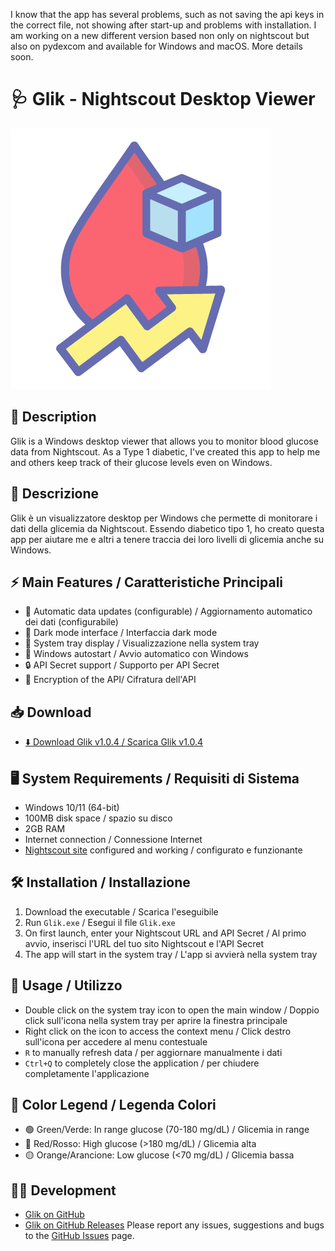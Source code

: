 I know that the app has several problems, such as not saving the api keys in the correct file, not showing after start-up and problems with installation. I am working on a new different version based non only on nightscout but also on pydexcom and available for Windows and macOS. More details soon.
# 🩺 Glik - Nightscout Desktop Viewer

![Glik Logo](src/assets/logo_glik.png)

## 📝 Description
Glik is a Windows desktop viewer that allows you to monitor blood glucose data from Nightscout. As a Type 1 diabetic, I've created this app to help me and others keep track of their glucose levels even on Windows.

## 📝 Descrizione
Glik è un visualizzatore desktop per Windows che permette di monitorare i dati della glicemia da Nightscout. Essendo diabetico tipo 1, ho creato questa app per aiutare me e altri a tenere traccia dei loro livelli di glicemia anche su Windows.

## ⚡ Main Features / Caratteristiche Principali
- 🔄 Automatic data updates (configurable) / Aggiornamento automatico dei dati (configurabile)
- 🎨 Dark mode interface / Interfaccia dark mode
- 🔔 System tray display / Visualizzazione nella system tray
- 🚀 Windows autostart / Avvio automatico con Windows
- 🔒 API Secret support / Supporto per API Secret
- 🔑 Encryption of the API/ Cifratura dell'API 

## 📥 Download
- [⬇️ Download Glik v1.0.4 / Scarica Glik v1.0.4](https://github.com/emmanueleP/glik/releases/download/v1.0.4/Glik_Setup.exe)

## 🖥️ System Requirements / Requisiti di Sistema
- Windows 10/11 (64-bit)
- 100MB disk space / spazio su disco
- 2GB RAM
- Internet connection / Connessione Internet
- [Nightscout site](https://nightscout.github.io/) configured and working / configurato e funzionante

## 🛠️ Installation / Installazione
1. Download the executable / Scarica l'eseguibile
2. Run `Glik.exe` / Esegui il file `Glik.exe`
3. On first launch, enter your Nightscout URL and API Secret / Al primo avvio, inserisci l'URL del tuo sito Nightscout e l'API Secret
4. The app will start in the system tray / L'app si avvierà nella system tray

## 🎯 Usage / Utilizzo
- Double click on the system tray icon to open the main window / Doppio click sull'icona nella system tray per aprire la finestra principale
- Right click on the icon to access the context menu / Click destro sull'icona per accedere al menu contestuale
- `R` to manually refresh data / per aggiornare manualmente i dati
- `Ctrl+Q` to completely close the application / per chiudere completamente l'applicazione

## 🎨 Color Legend / Legenda Colori
- 🟢 Green/Verde: In range glucose (70-180 mg/dL) / Glicemia in range
- 🔴 Red/Rosso: High glucose (>180 mg/dL) / Glicemia alta
- 🟡 Orange/Arancione: Low glucose (<70 mg/dL) / Glicemia bassa

## 👨‍💻 Development 
- [Glik on GitHub](https://github.com/emmanueleP/glik)
- [Glik on GitHub Releases](https://github.com/emmanueleP/glik/releases)
Please report any issues, suggestions and bugs to the [GitHub Issues](https://github.com/emmanueleP/glik/issues) page.



